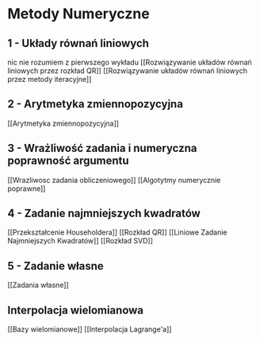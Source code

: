 # Metody Numeryczne


## 1 - Układy równań liniowych

nic nie rozumiem z pierwszego wykładu
[[Rozwiązywanie układów równań liniowych przez rozkład QR]]
[[Rozwiązywanie układów równań liniowych przez metody iteracyjne]]

## 2 - Arytmetyka zmiennopozycyjna

[[Arytmetyka zmiennopozycyjna]]

## 3 - Wrażliwość zadania i numeryczna poprawność argumentu

[[Wrazliwosc zadania obliczeniowego]]
[[Algotytmy numerycznie poprawne]]

## 4 - Zadanie najmniejszych kwadratów

[[Przekształcenie Householdera]]
[[Rozkład QR]]
[[Liniowe Zadanie Najmniejszych Kwadratów]]
[[Rozkład SVD]]

## 5 - Zadanie własne

[[Zadania własne]]

## Interpolacja wielomianowa

[[Bazy wielomianowe]]
[[Interpolacja Lagrange'a]]